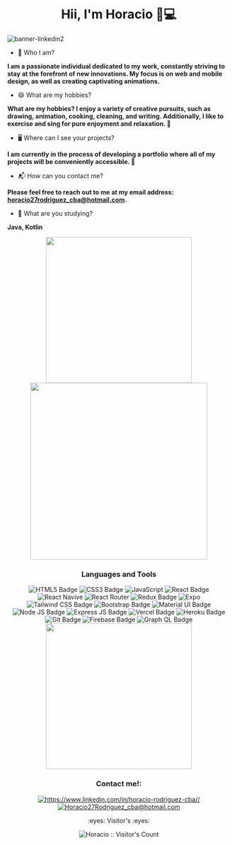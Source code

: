 <h1 align="center">Hii, I'm Horacio 🦦💻</h1>

![banner-linkedin2]([https://i.postimg.cc/hv6BWYhr/Horacio-2.png](https://i.postimg.cc/9fL7Y85M/Horacio-Rodriguez.png))



- 💬 Who I am?

**I am a passionate individual dedicated to my work, constantly striving to stay at the forefront of new innovations. My focus is on web and mobile design, as well as creating captivating animations.**

- 😄 What are my hobbies?

**What are my hobbies? I enjoy a variety of creative pursuits, such as drawing, animation, cooking, cleaning, and writing. Additionally, I like to exercise and sing for pure enjoyment and relaxation. 🧘**

- 🖥 Where can I see your projects?

**I am currently in the process of developing a portfolio where all of my projects will be conveniently accessible. 🐣**

- 📬 How can you contact me?

**Please feel free to reach out to me at my email address: horacio27rodriguez_cba@hotmail.com.**

- 🌱 What are you studying?

**Java, Kotlin**


<div align="center">
    <img align='top' width="330" src="https://github-readme-stats.vercel.app/api/top-langs/?username=AngelRRand&layout=compact&show_icons=true&title_color=ffffff&icon_color=34abeb&text_color=daf7dc&bg_color=151515"/>
    <img align='top'  width="400"  src="https://github-readme-stats.vercel.app/api?username=AngelRRand&show_icons=true&title_color=ffffff&icon_color=34abeb&text_color=daf7dc&bg_color=151515"/>
<div>

<div align="center">
<h3 align="center">Languages and Tools</h3>

![HTML5 Badge](https://img.shields.io/badge/HTML5-E34F26?style=for-the-badge&logo=html5&logoColor=white)
![CSS3 Badge](https://img.shields.io/badge/CSS3-1572B6?style=for-the-badge&logo=css3&logoColor=white)
![JavaScript](https://img.shields.io/badge/JavaScript-F7DF1E?style=for-the-badge&logo=javascript&logoColor=black)
![React Badge](https://img.shields.io/badge/React-20232A?style=for-the-badge&logo=react&logoColor=61DAFB)
![React Navive](https://img.shields.io/badge/React_Native-20232A?style=for-the-badge&logo=react&logoColor=61DAFB)
![React Router](https://img.shields.io/badge/React_Router-CA4245?style=for-the-badge&logo=react-router&logoColor=white)
![Redux Badge](https://img.shields.io/badge/Redux-593D88?style=for-the-badge&logo=redux&logoColor=white)
![Expo](https://img.shields.io/badge/Expo-1B1F23?style=for-the-badge&logo=expo&logoColor=white)
![Tailwind CSS Badge](https://img.shields.io/badge/Tailwind_CSS-38B2AC?style=for-the-badge&logo=tailwind-css&logoColor=white)
![Bootstrap Badge](https://img.shields.io/badge/Bootstrap-563D7C?style=for-the-badge&logo=bootstrap&logoColor=white)
![Material UI Badge](https://img.shields.io/badge/Material%20UI-007FFF?style=for-the-badge&logo=mui&logoColor=white)
![Node JS Badge](https://img.shields.io/badge/Node.js-43853D?style=for-the-badge&logo=node.js&logoColor=white)
![Express JS Badge](https://img.shields.io/badge/Express.js-000000?style=for-the-badge&logo=express&logoColor=white)
![Vercel Badge](https://img.shields.io/badge/Vercel-100000?style=for-the-badge&logo=vercel&logoColor=white)
![Heroku Badge](https://img.shields.io/badge/Heroku-430098?style=for-the-badge&logo=heroku&logoColor=white)
![Git Badge](https://img.shields.io/badge/GIT-E44C30?style=for-the-badge&logo=git&logoColor=white)
![Firebase Badge](https://img.shields.io/badge/Firebase-CA4245?style=for-the-badge&logo=firebase&logoColor=white)
![Graph QL Badge](https://img.shields.io/badge/GraphQl-1572B6?style=for-the-badge&logo=graphql&logoColor=white)
<br/>
<img align='top' width="330" src="https://www.codewars.com/users/AngelRRand/badges/large"/>
</div>
<h3 align="center">Contact me!:</h3>
<p align="center">
<a href="https://www.linkedin.com/in/horacio-rodriguez-cba/" target="_blank" target="blank"><img src="https://img.shields.io/badge/LinkedIn-0077B5?style=for-the-badge&logo=linkedin&logoColor=white" alt="https://www.linkedin.com/in/horacio-rodriguez-cba//" /></a>
<a href="horacio27rodriguez_cba@hotmail.com" target="_blank" target="blank"><img src="https://img.shields.io/badge/Gmail-D14836?style=for-the-badge&logo=gmail&logoColor=white" alt="Horacio27Rodriguez_cba@hotmail.com"/></a>

</p

<h4 align="center">:eyes: Visitor's :eyes:</h4>
<p align="center"><img src="https://profile-counter.glitch.me/{AngelRRand}/count.svg" alt="Horacio :: Visitor's Count" /></p>



